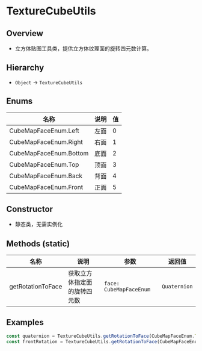 # TextureCubeUtils

## Overview
- 立方体贴图工具类，提供立方体纹理面的旋转四元数计算。

## Hierarchy
- `Object` → `TextureCubeUtils`

## Enums
| 名称 | 说明 | 值 |
| --- | --- | --- |
| CubeMapFaceEnum.Left | 左面 | 0 |
| CubeMapFaceEnum.Right | 右面 | 1 |
| CubeMapFaceEnum.Bottom | 底面 | 2 |
| CubeMapFaceEnum.Top | 顶面 | 3 |
| CubeMapFaceEnum.Back | 背面 | 4 |
| CubeMapFaceEnum.Front | 正面 | 5 |

## Constructor
- 静态类，无需实例化

## Methods (static)
| 名称 | 说明 | 参数 | 返回值 |
| --- | --- | --- | --- |
| getRotationToFace | 获取立方体指定面的旋转四元数 | `face: CubeMapFaceEnum` | `Quaternion` |

## Examples
```ts
const quaternion = TextureCubeUtils.getRotationToFace(CubeMapFaceEnum.Top);
const frontRotation = TextureCubeUtils.getRotationToFace(CubeMapFaceEnum.Front);
```
